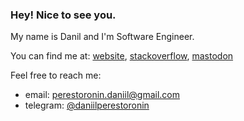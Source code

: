 ### Hey! Nice to see you.

My name is Danil and I'm Software Engineer.

You can find me at: [website](https://daniilperestoronin.dev), [stackoverflow](https://stackoverflow.com/users/6936154/danil-perestoronin?tab=profile), [mastodon](https://mas.to/web/@daniilperestoronin)

Feel free to reach me:
- email: [perestoronin.daniil@gmail.com](mailto:perestoronin.daniil@gmail.com)
- telegram: [@daniilperestoronin](t.me/daniilperestoronin)


